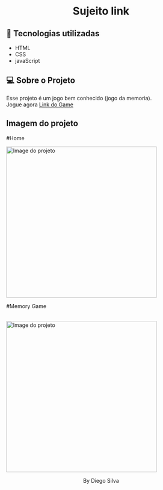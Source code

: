 <h1 align="center"> Sujeito link </h1>

## 🚀 Tecnologias utilizadas

- HTML
- CSS
- javaScript

## 💻 Sobre o Projeto

Esse projeto é um jogo bem conhecido (jogo da memoria).
<br>
Jogue agora
<a href="https://diegoprocopio0.github.io/memory-game/" target="_blank">
Link do Game
</a>

## Imagem do projeto

#Home

<img alt="Image do projeto" title="Desktop" src="https://i.ibb.co/h9V1NNy/Document-Google-Chrome-05-09-2022-09-24-47.png" width="400px" />
<br>

#Memory Game

<br>
<img alt="Image do projeto" title="Desktop" src="https://i.ibb.co/4Tf8SPH/Document-Google-Chrome-05-09-2022-09-25-30.png" width="400px" />
<br>

 <p align="center">By Diego Silva<p>

